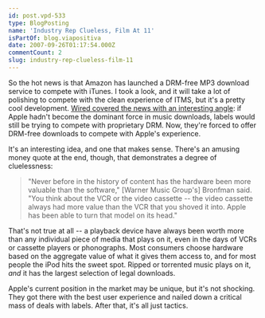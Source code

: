 ```yaml
---
id: post.vpd-533
type: BlogPosting
name: 'Industry Rep Clueless, Film At 11'
isPartOf: blog.viapositiva
date: 2007-09-26T01:17:54.000Z
commentCount: 2
slug: industry-rep-clueless-film-11
---
```

So the hot news is that Amazon has launched a DRM-free MP3 download service to compete with iTunes. I took a look, and it will take a lot of polishing to compete with the clean experience of ITMS, but it's a pretty cool development. [Wired covered the news with an interesting angle](http://www.wired.com/entertainment/music/news/2007/09/drm_part_one): if Apple hadn't become the dominant force in music downloads, labels would still be trying to compete with proprietary DRM. Now, they're forced to offer DRM-free downloads to compete with Apple's experience.

It's an interesting idea, and one that makes sense. There's an amusing money quote at the end, though, that demonstrates a degree of cluelessness:

> "Never before in the history of content has the hardware been more valuable than the software," \[Warner Music Group's\] Bronfman said. "You think about the VCR or the video cassette -- the video cassette always had more value than the VCR that you shoved it into. Apple has been able to turn that model on its head."

That's not true at all -- a playback device have always been worth more than any individual piece of media that plays on it, even in the days of VCRs or cassette players or phonographs. Most consumers choose hardware based on the aggregate value of what it gives them access to, and for most people the iPod hits the sweet spot. Ripped or torrented music plays on it, *and* it has the largest selection of legal downloads.

Apple's current position in the market may be unique, but it's not shocking. They got there with the best user experience and nailed down a critical mass of deals with labels. After that, it's all just tactics.
